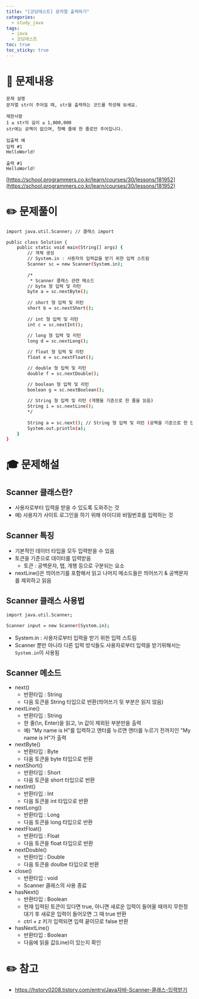 ```yaml
---
title: "[코딩테스트] 문자열 출력하기"
categories:
  - study_java
tags:
  - java
  - 코딩테스트
toc: true
toc_sticky: true
---
```

  
# 👿 문제내용
```text
문제 설명
문자열 str이 주어질 때, str을 출력하는 코드를 작성해 보세요.

제한사항
1 ≤ str의 길이 ≤ 1,000,000
str에는 공백이 없으며, 첫째 줄에 한 줄로만 주어집니다.

입출력 예
입력 #1
HelloWorld!

출력 #1
HelloWorld!
```

[https://school.programmers.co.kr/learn/courses/30/lessons/181952](https://school.programmers.co.kr/learn/courses/30/lessons/181952)

# ✏️ 문제풀이
```bash
import java.util.Scanner; // 클래스 import

public class Solution {
    public static void main(String[] args) {
        // 객체 생성
        // System.in : 사용자의 입력값을 받기 위한 입력 스트림
        Scanner sc = new Scanner(System.in); 
        
        /*
         * Scanner 클래스 관련 메소드
        // byte 형 입력 및 리턴
        byte a = sc.nextByte(); 		
        
        // short 형 입력 및 리턴
        short b = sc.nextShort(); 		
        
        // int 형 입력 및 리턴
        int c = sc.nextInt(); 			
        
        // long 형 입력 및 리턴
        long d = sc.nextLong(); 		

        // float 형 입력 및 리턴
        float e = sc.nextFloat(); 		

        // double 형 입력 및 리턴
        double f = sc.nextDouble(); 	

        // boolean 형 입력 및 리턴
        boolean g = sc.nextBoolean(); 	
        
        // String 형 입력 및 리턴 (개행을 기준으로 한 줄을 읽음)
        String i = sc.nextLine(); 	
        */
        
        String a = sc.next(); // String 형 입력 및 리턴 (공백을 기준으로 한 단어를 읽음)
        System.out.println(a);
    }
}
```

# 🎓 문제해설
## Scanner 클래스란?
- 사용자로부터 입력을 받을 수 있도록 도와주는 것
- 예) 사용자가 사이트 로그인을 하기 위해 아이디와 비밀번호를 입력하는 것

## Scanner 특징
- 기본적인 데이터 타입을 모두 입력받을 수 있음
- 토큰을 기준으로 데이터를 입력받음
  - 토큰 : 공백문자, 탭, 개행 등으로 구분되는 요소
- nextLine()은 띄어쓰기를 포함해서 읽고 나머지 메소드들은 띄어쓰기 & 공백문자를 제외하고 읽음

## Scanner 클래스 사용법
```bash
import java.util.Scanner;

Scanner input = new Scanner(System.in);
```

- System.in : 사용자로부터 입력을 받기 위한 입력 스트림
- Scanner 뿐만 아니라 다른 입력 방식들도 사용자로부터 입력을 받기위해서는 `System.in`이 사용됨

## Scanner 메소드
- next()
  - 반환타입 : String
  - 다음 토큰을 String 타입으로 반환(띄어쓰기 뒷 부분은 읽지 않음)
- nextLine()
  - 반환타입 : String
  - 한 줄(\n, Enter)을 읽고, \n 값이 제외된 부분만을 출력
  - 예) "My name is H"를 입력하고 엔터를 누르면 엔터를 누르기 전까지인 "My name is H"가 출력
- nextByte()
  - 반환타입 : Byte
  - 다음 토큰을 byte 타입으로 반환
- nextShort()
  - 반환타입 : Short
  - 다음 토큰을 short 타입으로 반환
- nextInt()
  - 반환타입 : Int
  - 다음 토큰을 int 타입으로 반환
- nextLong()
  - 반환타입 : Long
  - 다음 토큰을 long 타입으로 반환
- nextFloat()
  - 반환타입 : Float
  - 다음 토큰을 float 타입으로 반환
- nextDouble()
  - 반환타입 : Double
  - 다음 토큰을 doulbe 타입으로 반환
- close()
  - 반환타입 : void
  - Scanner 클래스의 사용 종료
- hasNext()
  - 반환타입 : Boolean
  - 현재 입력된 토큰이 있다면 true, 아니면 새로운 입력이 들어올 때까지 무한정 대기 후 새로운 입력이 들어오면 그 때 true 반환
  - ctrl + z 키가 입력되면 입력 끝이므로 false 반환
- hasNextLine()
  - 반환타입 : Boolean
  - 다음에 읽을 값(Line)이 있는지 확인

# ✏️ 참고
- https://hstory0208.tistory.com/entry/Java자바-Scanner-클래스-입력받기

